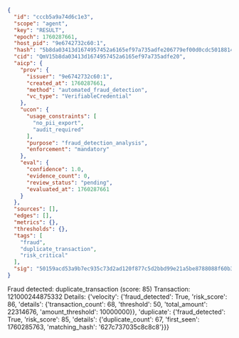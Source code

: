 ```json
{
  "id": "cccb5a9a74d6c1e3",
  "scope": "agent",
  "key": "RESULT",
  "epoch": 1760287661,
  "host_pid": "9e6742732c60:1",
  "hash": "5b8da03413d1674957452a6165ef97a735adfe206779ef00d0cdc501881478d9",
  "cid": "QmV15b8da03413d1674957452a6165ef97a735adfe20",
  "aicp": {
    "prov": {
      "issuer": "9e6742732c60:1",
      "created_at": 1760287661,
      "method": "automated_fraud_detection",
      "vc_type": "VerifiableCredential"
    },
    "ucon": {
      "usage_constraints": [
        "no_pii_export",
        "audit_required"
      ],
      "purpose": "fraud_detection_analysis",
      "enforcement": "mandatory"
    },
    "eval": {
      "confidence": 1.0,
      "evidence_count": 0,
      "review_status": "pending",
      "evaluated_at": 1760287661
    }
  },
  "sources": [],
  "edges": [],
  "metrics": {},
  "thresholds": {},
  "tags": [
    "fraud",
    "duplicate_transaction",
    "risk_critical"
  ],
  "sig": "50159acd53a9b7ec935c73d2ad120f877c5d2bbd99e21a5be8788088f60b3d71"
}
```

Fraud detected: duplicate_transaction (score: 85)
Transaction: 121000244875332
Details: {'velocity': {'fraud_detected': True, 'risk_score': 86, 'details': {'transaction_count': 68, 'threshold': 50, 'total_amount': 22314676, 'amount_threshold': 10000000}}, 'duplicate': {'fraud_detected': True, 'risk_score': 85, 'details': {'duplicate_count': 67, 'first_seen': 1760285763, 'matching_hash': '627c737035c8c8c8'}}}